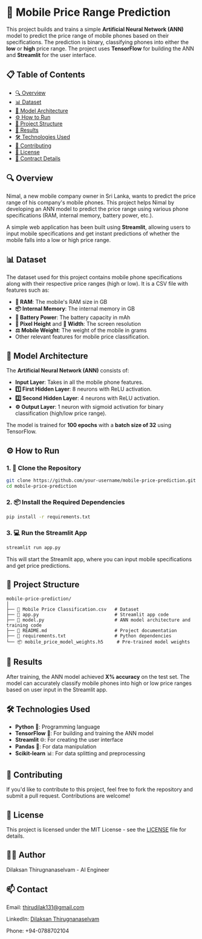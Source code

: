 # 📱 Mobile Price Range Prediction

This project builds and trains a simple **Artificial Neural Network (ANN)** model to predict the price range of mobile phones based on their specifications. The prediction is binary, classifying phones into either the **low** or **high** price range. The project uses **TensorFlow** for building the ANN and **Streamlit** for the user interface.

## 📋 Table of Contents
- [🔍 Overview](#overview)
- [📊 Dataset](#dataset)
- [🧠 Model Architecture](#model-architecture)
- [⚙️ How to Run](#how-to-run)
- [📂 Project Structure](#project-structure)
- [🎯 Results](#results)
- [🛠️ Technologies Used](#technologies-used)
- [🤝 Contributing](#contributing)
- [📜 License](#license)
- [📑 Contract Details](#contract-details)

## 🔍 Overview
Nimal, a new mobile company owner in Sri Lanka, wants to predict the price range of his company's mobile phones. This project helps Nimal by developing an ANN model to predict the price range using various phone specifications (RAM, internal memory, battery power, etc.).

A simple web application has been built using **Streamlit**, allowing users to input mobile specifications and get instant predictions of whether the mobile falls into a low or high price range.

## 📊 Dataset
The dataset used for this project contains mobile phone specifications along with their respective price ranges (high or low). It is a CSV file with features such as:
- **💾 RAM**: The mobile's RAM size in GB
- **📦 Internal Memory**: The internal memory in GB
- **🔋 Battery Power**: The battery capacity in mAh
- **📏 Pixel Height** and **📏 Width**: The screen resolution
- **⚖️ Mobile Weight**: The weight of the mobile in grams
- Other relevant features for mobile price classification.

## 🧠 Model Architecture
The **Artificial Neural Network (ANN)** consists of:
- **Input Layer**: Takes in all the mobile phone features.
- **1️⃣ First Hidden Layer**: 8 neurons with ReLU activation.
- **2️⃣ Second Hidden Layer**: 4 neurons with ReLU activation.
- **⚙️ Output Layer**: 1 neuron with sigmoid activation for binary classification (high/low price range).

The model is trained for **100 epochs** with a **batch size of 32** using TensorFlow.

## ⚙️ How to Run
### 1. 🚀 Clone the Repository
```bash
git clone https://github.com/your-username/mobile-price-prediction.git
cd mobile-price-prediction
```

### 2. 📦 Install the Required Dependencies
```bash
pip install -r requirements.txt
```

### 3. 💻 Run the Streamlit App
```bash
streamlit run app.py
```

This will start the Streamlit app, where you can input mobile specifications and get price predictions.

## 📂 Project Structure
```
mobile-price-prediction/
│
├── 📁 Mobile Price Classification.csv   # Dataset
├── 📄 app.py                            # Streamlit app code
├── 📄 model.py                          # ANN model architecture and training code
├── 📄 README.md                         # Project documentation
├── 📄 requirements.txt                  # Python dependencies
└── 📦 mobile_price_model_weights.h5     # Pre-trained model weights
```

## 🎯 Results
After training, the ANN model achieved **X% accuracy** on the test set. The model can accurately classify mobile phones into high or low price ranges based on user input in the Streamlit app.

## 🛠️ Technologies Used
- **Python** 🐍: Programming language
- **TensorFlow** 🧠: For building and training the ANN model
- **Streamlit** 🌐: For creating the user interface
- **Pandas** 🐼: For data manipulation
- **Scikit-learn** 📊: For data splitting and preprocessing

## 🤝 Contributing
If you'd like to contribute to this project, feel free to fork the repository and submit a pull request. Contributions are welcome!

## 📜 License
This project is licensed under the MIT License - see the [LICENSE](LICENSE) file for details.

## 👨‍💻 Author
Dilaksan Thirugnanaselvam - AI Engineer

## 📫 Contact
Email: thirudilak131@gmail.com

LinkedIn: [Dilaksan Thirugnanaselvam](https://www.linkedin.com/in/dilaksan-thirugnanaselvam-65641b262/)

Phone: +94-0788702104



